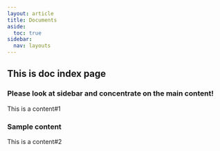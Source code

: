 ```yaml
---
layout: article
title: Documents
aside:
  toc: true
sidebar:
  nav: layouts
---
```


## This is doc index page
<!--more-->

### Please look at sidebar and concentrate on the main content!
This is a content#1
### Sample content
This is a content#2
